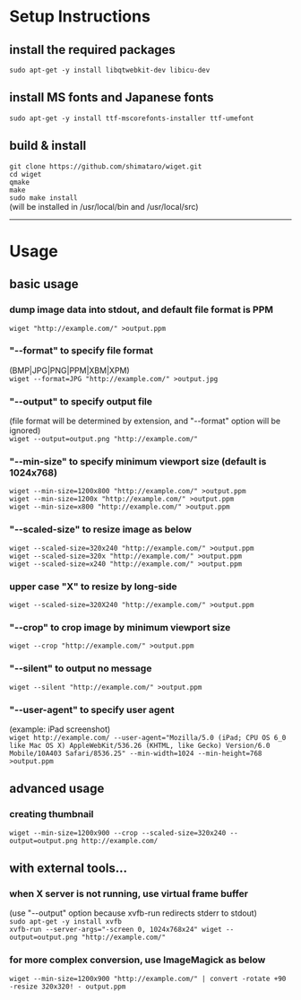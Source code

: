 # Setup Instructions

## install the required packages
`sudo apt-get -y install libqtwebkit-dev libicu-dev`  

## install MS fonts and Japanese fonts
`sudo apt-get -y install ttf-mscorefonts-installer ttf-umefont`  

## build & install
`git clone https://github.com/shimataro/wiget.git`  
`cd wiget`  
`qmake`  
`make`  
`sudo make install`  
(will be installed in /usr/local/bin and /usr/local/src)

---

# Usage

## basic usage

### dump image data into stdout, and default file format is PPM
`wiget "http://example.com/" >output.ppm`  

### "--format" to specify file format
(BMP|JPG|PNG|PPM|XBM|XPM)  
`wiget --format=JPG "http://example.com/" >output.jpg`  

### "--output" to specify output file
(file format will be determined by extension, and "--format" option will be ignored)  
`wiget --output=output.png "http://example.com/"`  

### "--min-size" to specify minimum viewport size (default is 1024x768)
`wiget --min-size=1200x800 "http://example.com/" >output.ppm`  
`wiget --min-size=1200x "http://example.com/" >output.ppm`  
`wiget --min-size=x800 "http://example.com/" >output.ppm`  

### "--scaled-size" to resize image as below
`wiget --scaled-size=320x240 "http://example.com/" >output.ppm`  
`wiget --scaled-size=320x "http://example.com/" >output.ppm`  
`wiget --scaled-size=x240 "http://example.com/" >output.ppm`  

### upper case "X" to resize by long-side
`wiget --scaled-size=320X240 "http://example.com/" >output.ppm`  

### "--crop" to crop image by minimum viewport size
`wiget --crop "http://example.com/" >output.ppm`  

### "--silent" to output no message
`wiget --silent "http://example.com/" >output.ppm`  

### "--user-agent" to specify user agent
(example: iPad screenshot)  
`wiget http://example.com/ --user-agent="Mozilla/5.0 (iPad; CPU OS 6_0 like Mac OS X) AppleWebKit/536.26 (KHTML, like Gecko) Version/6.0 Mobile/10A403 Safari/8536.25" --min-width=1024 --min-height=768 >output.ppm`  

## advanced usage

### creating thumbnail
`wiget --min-size=1200x900 --crop --scaled-size=320x240 --output=output.png http://example.com/`  

## with external tools...

### when X server is not running, use virtual frame buffer
(use "--output" option because xvfb-run redirects stderr to stdout)  
`sudo apt-get -y install xvfb`  
`xvfb-run --server-args="-screen 0, 1024x768x24" wiget --output=output.png "http://example.com/"`  

### for more complex conversion, use ImageMagick as below
`wiget --min-size=1200x900 "http://example.com/" | convert -rotate +90 -resize 320x320! - output.ppm`  
